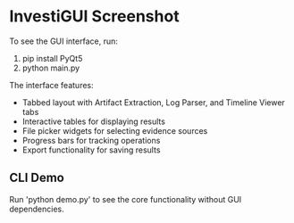 # InvestiGUI Screenshot

To see the GUI interface, run:
1. pip install PyQt5 
2. python main.py

The interface features:
- Tabbed layout with Artifact Extraction, Log Parser, and Timeline Viewer tabs
- Interactive tables for displaying results
- File picker widgets for selecting evidence sources
- Progress bars for tracking operations
- Export functionality for saving results

## CLI Demo
Run 'python demo.py' to see the core functionality without GUI dependencies.
